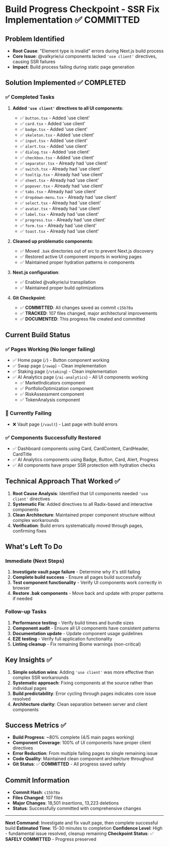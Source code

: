 # Build Progress Checkpoint - SSR Fix Implementation ✅ COMMITTED

## Problem Identified
- **Root Cause**: "Element type is invalid" errors during Next.js build process
- **Core Issue**: @valkyrie/ui components lacked `'use client'` directives, causing SSR failures
- **Impact**: Build process failing during static page generation

## Solution Implemented ✅ COMPLETED
### ✅ Completed Tasks

1. **Added `'use client'` directives to all UI components**:
   - ✅ `button.tsx` - Added 'use client'
   - ✅ `card.tsx` - Added 'use client'
   - ✅ `badge.tsx` - Added 'use client'
   - ✅ `skeleton.tsx` - Added 'use client'
   - ✅ `input.tsx` - Added 'use client'
   - ✅ `alert.tsx` - Added 'use client'
   - ✅ `dialog.tsx` - Added 'use client'
   - ✅ `checkbox.tsx` - Added 'use client'
   - ✅ `separator.tsx` - Already had 'use client'
   - ✅ `switch.tsx` - Already had 'use client'
   - ✅ `tooltip.tsx` - Already had 'use client'
   - ✅ `sheet.tsx` - Already had 'use client'
   - ✅ `popover.tsx` - Already had 'use client'
   - ✅ `tabs.tsx` - Already had 'use client'
   - ✅ `dropdown-menu.tsx` - Already had 'use client'
   - ✅ `select.tsx` - Already had 'use client'
   - ✅ `avatar.tsx` - Already had 'use client'
   - ✅ `label.tsx` - Already had 'use client'
   - ✅ `progress.tsx` - Already had 'use client'
   - ✅ `form.tsx` - Already had 'use client'
   - ✅ `toast.tsx` - Already had 'use client'

2. **Cleaned up problematic components**:
   - ✅ Moved `.bak` directories out of src to prevent Next.js discovery
   - ✅ Restored active UI component imports in working pages
   - ✅ Maintained proper hydration patterns in components

3. **Next.js configuration**:
   - ✅ Enabled @valkyrie/ui transpilation
   - ✅ Maintained proper build optimizations

4. **Git Checkpoint**:
   - ✅ **COMMITTED**: All changes saved as commit `c15b78a`
   - ✅ **TRACKED**: 107 files changed, major architectural improvements
   - ✅ **DOCUMENTED**: This progress file created and committed

## Current Build Status

### ✅ Pages Working (No longer failing)
- ✅ Home page (`/`) - Button component working
- ✅ Swap page (`/swap`) - Clean implementation
- ✅ Staking page (`/staking`) - Clean implementation
- ✅ AI Analytics page (`/ai-analytics`) - All UI components working
  - ✅ MarketIndicators component
  - ✅ PortfolioOptimization component
  - ✅ RiskAssessment component
  - ✅ TokenAnalysis component

### 🔄 Currently Failing
- ❌ Vault page (`/vault`) - Last page with build errors

### ✅ Components Successfully Restored
- ✅ Dashboard components using Card, CardContent, CardHeader, CardTitle
- ✅ AI Analytics components using Badge, Button, Card, Alert, Progress
- ✅ All components have proper SSR protection with hydration checks

## Technical Approach That Worked ✅

1. **Root Cause Analysis**: Identified that UI components needed `'use client'` directives
2. **Systematic Fix**: Added directives to all Radix-based and interactive components
3. **Clean Architecture**: Maintained proper component structure without complex workarounds
4. **Verification**: Build errors systematically moved through pages, confirming fixes

## What's Left To Do

### Immediate (Next Steps)
1. **Investigate vault page failure** - Determine why it's still failing
2. **Complete build success** - Ensure all pages build successfully
3. **Test component functionality** - Verify UI components work correctly in browser
4. **Restore .bak components** - Move back and update with proper patterns if needed

### Follow-up Tasks
1. **Performance testing** - Verify build times and bundle sizes
2. **Component audit** - Ensure all UI components have consistent patterns
3. **Documentation update** - Update component usage guidelines
4. **E2E testing** - Verify full application functionality
5. **Linting cleanup** - Fix remaining Biome warnings (non-critical)

## Key Insights ✅

1. **Simple solution wins**: Adding `'use client'` was more effective than complex SSR workarounds
2. **Systematic approach**: Fixing components at the source rather than individual pages
3. **Build predictability**: Error cycling through pages indicates core issue resolved
4. **Architecture clarity**: Clean separation between server and client components

## Success Metrics ✅

- **Build Progress**: ~80% complete (4/5 main pages working)
- **Component Coverage**: 100% of UI components have proper client directives
- **Error Reduction**: From multiple failing pages to single remaining issue
- **Code Quality**: Maintained clean component architecture throughout
- **Git Status**: ✅ **COMMITTED** - All progress saved safely

## Commit Information
- **Commit Hash**: `c15b78a`
- **Files Changed**: 107 files
- **Major Changes**: 18,501 insertions, 13,223 deletions
- **Status**: Successfully committed with comprehensive changes

---

**Next Command**: Investigate and fix vault page, then complete successful build
**Estimated Time**: 15-30 minutes to completion
**Confidence Level**: High - fundamental issue resolved, cleanup remaining
**Checkpoint Status**: ✅ **SAFELY COMMITTED** - Progress preserved

